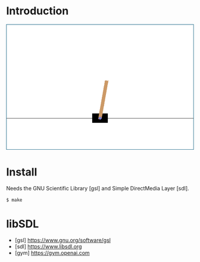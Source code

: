 # Introduction

<p align="center"><img src="img/pole.png"/></p>

# Install

Needs the GNU Scientific Library [gsl] and Simple DirectMedia Layer [sdl].

    $ make

# libSDL

- [gsl] https://www.gnu.org/software/gsl
- [sdl] https://www.libsdl.org
- [gym] https://gym.openai.com
